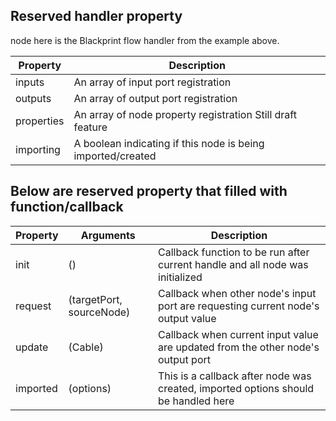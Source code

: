## Reserved handler property
node here is the Blackprint flow handler from the example above.

|Property|Description|
|---|---|
|inputs|An array of input port registration|
|outputs|An array of output port registration|
|properties|An array of node property registration Still draft feature|
|importing|A boolean indicating if this node is being imported/created|

## Below are reserved property that filled with function/callback
|Property|Arguments|Description|
|---|---|---|
|init|()|Callback function to be run after current handle and all node was initialized|
|request|(targetPort, sourceNode)|Callback when other node's input port are requesting current node's output value|
|update|(Cable)|Callback when current input value are updated from the other node's output port|
|imported|(options)|This is a callback after node was created, imported options should be handled here|
